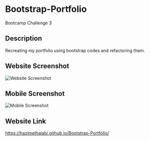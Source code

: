 # Bootstrap-Portfolio

Bootcamp Challenge 3

## Description

Recreating my portfolio using bootstrap codes and refactoring them.

## Website Screenshot

![Website Screenshot](https://user-images.githubusercontent.com/114302485/200413456-34fa7eb9-a331-4e5b-b802-8359e01f62ac.png)

## Mobile Screenshot 

![Mobile Screenshot](https://user-images.githubusercontent.com/114302485/200413560-44864a77-a6bc-4736-beae-76d46b10faa4.png)

## Website Link

https://hazimelhalabi.github.io/Bootstrap-Portfolio/
